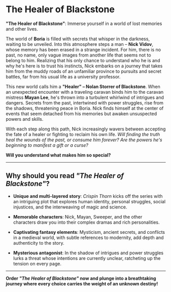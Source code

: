 # The Healer of Blackstone

**"The Healer of Blackstone"**: Immerse yourself in a world of lost memories and other lives.

The world of **Boria** is filled with secrets that whisper in the darkness, waiting to be unveiled. Into this atmosphere steps a man – **Nick Vidov**, whose memory has been erased in a strange incident. For him, there is no past, no name, only vague images from another life that seems not to belong to him. Realizing that his only chance to understand who he is and why he's here is to trust his instincts, Nick embarks on a journey that takes him from the muddy roads of an unfamiliar province to pursuits and secret battles, far from his usual life as a university professor.

This new world calls him a **"Healer" – Nolan Storrer of Blackstone**. When an unexpected encounter with a traveling caravan binds him to the caravan mistress **Mayan Lee**, he's thrown into a turbulent whirlwind of intrigues and dangers. Secrets from the past, intertwined with power struggles, rise from the shadows, threatening peace in Boria. Nick finds himself at the center of events that seem detached from his memories but awaken unsuspected powers and skills.

With each step along this path, Nick increasingly wavers between accepting the fate of a healer or fighting to reclaim his own life. *Will finding the truth heal the wounds of the past, or consume him forever? Are the powers he's beginning to manifest a gift or a curse?*

**Will you understand what makes him so special?**

---

## Why should you read *"The Healer of Blackstone"*?

- **Unique and multi-layered story**: *Crispin Thorn* kicks off the series with an intriguing plot that explores human identity, personal struggles, social injustices, and the interweaving of magic and science.

- **Memorable characters**: Nick, Mayan, Sweeper, and the other characters draw you into their complex dramas and rich personalities.

- **Captivating fantasy elements**: Mysticism, ancient secrets, and conflicts in a medieval world, with subtle references to modernity, add depth and authenticity to the story.

- **Mysterious antagonist**: In the shadow of intrigues and power struggles lurks a threat whose intentions are currently unclear, ratcheting up the tension on every page.

---

**Order *"The Healer of Blackstone"* now and plunge into a breathtaking journey where every choice carries the weight of an unknown destiny!**
